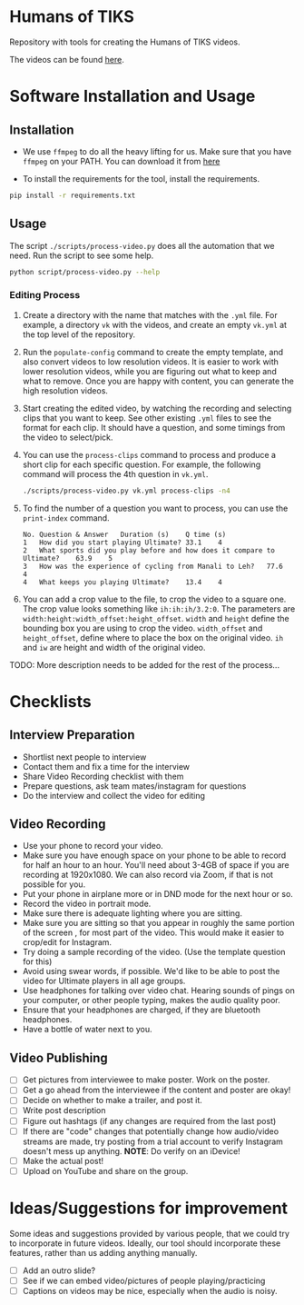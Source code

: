 # Humans of TIKS

Repository with tools for creating the Humans of TIKS videos.

The videos can be found [here](https://www.youtube.com/playlist?list=PLo98-81j1ocKx7DsxOYNavJx9vmcL0oWx).

# Software Installation and Usage

## Installation

-   We use `ffmpeg` to do all the heavy lifting for us. Make sure that you have
    `ffmpeg` on your PATH. You can download it from
    [here](https://www.ffmpeg.org/download.html)

-   To install the requirements for the tool, install the requirements.

```sh
pip install -r requirements.txt
```

## Usage

The script `./scripts/process-video.py` does all the automation that we need.
Run the script to see some help.

```sh
python script/process-video.py --help
```

### Editing Process

1. Create a directory with the name that matches with the `.yml` file. For
   example, a directory `vk` with the videos, and create an empty `vk.yml` at
   the top level of the repository.

1. Run the `populate-config` command to create the empty template, and also
   convert videos to low resolution videos. It is easier to work with lower
   resolution videos, while you are figuring out what to keep and what to
   remove. Once you are happy with content, you can generate the high resolution
   videos.

1. Start creating the edited video, by watching the recording and selecting
   clips that you want to keep. See other existing `.yml` files to see the
   format for each clip. It should have a question, and some timings from the
   video to select/pick.

1. You can use the `process-clips` command to process and produce a short clip
   for each specific question. For example, the following command will process
   the 4th question in `vk.yml`.

    ```sh
    ./scripts/process-video.py vk.yml process-clips -n4
    ```

1. To find the number of a question you want to process, you can use the
   `print-index` command.

    ```tsv
    No.	Question & Answer	Duration (s)	Q time (s)
    1	How did you start playing Ultimate?	33.1	4
    2	What sports did you play before and how does it compare to Ultimate?	63.9	5
    3	How was the experience of cycling from Manali to Leh?	77.6	4
    4	What keeps you playing Ultimate?	13.4	4
    ```

1. You can add a crop value to the file, to crop the video to a square one. The
   crop value looks something like `ih:ih:ih/3.2:0`. The parameters are
   `width:height:width_offset:height_offset`. `width` and `height` define the
   bounding box you are using to crop the video. `width_offset` and
   `height_offset`, define where to place the box on the original video. `ih`
   and `iw` are height and width of the original video.
   

TODO: More description needs to be added for the rest of the process...

# Checklists

## Interview Preparation

-   Shortlist next people to interview
-   Contact them and fix a time for the interview
-   Share Video Recording checklist with them
-   Prepare questions, ask team mates/instagram for questions
-   Do the interview and collect the video for editing

## Video Recording

-   Use your phone to record your video.
-   Make sure you have enough space on your phone to be able to record for half
    an hour to an hour. You'll need about 3-4GB of space if you are recording at
    1920x1080. We can also record via Zoom, if that is not possible for you.
-   Put your phone in airplane more or in DND mode for the next hour or so.
-   Record the video in portrait mode.
-   Make sure there is adequate lighting where you are sitting.
-   Make sure you are sitting so that you appear in roughly the same portion of
    the screen , for most part of the video. This would make it easier to
    crop/edit for Instagram.
-   Try doing a sample recording of the video. (Use the template question for
    this)
-   Avoid using swear words, if possible. We'd like to be able to post the video
    for Ultimate players in all age groups.
-   Use headphones for talking over video chat. Hearing sounds of pings on your
    computer, or other people typing, makes the audio quality poor.
-   Ensure that your headphones are charged, if they are bluetooth headphones.
-   Have a bottle of water next to you.

## Video Publishing

-   [ ] Get pictures from interviewee to make poster. Work on the poster.
-   [ ] Get a go ahead from the interviewee if the content and poster are okay!
-   [ ] Decide on whether to make a trailer, and post it.
-   [ ] Write post description
-   [ ] Figure out hashtags (if any changes are required from the last post)
-   [ ] If there are "code" changes that potentially change how audio/video
        streams are made, try posting from a trial account to verify Instagram
        doesn't mess up anything. **NOTE**: Do verify on an iDevice!
-   [ ] Make the actual post!
-   [ ] Upload on YouTube and share on the group.

# Ideas/Suggestions for improvement

Some ideas and suggestions provided by various people, that we could try to
incorporate in future videos. Ideally, our tool should incorporate these
features, rather than us adding anything manually.

-   [ ] Add an outro slide?
-   [ ] See if we can embed video/pictures of people playing/practicing
-   [ ] Captions on videos may be nice, especially when the audio is noisy.
